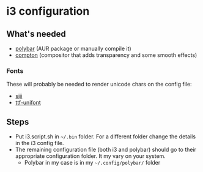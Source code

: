 # i3 configuration

## What's needed
* [polybar](https://aur.archlinux.org/packages/polybar/) (AUR package or manually compile it)
* [compton](https://www.archlinux.org/packages/community/x86_64/compton/) (compositor that adds transparency and some smooth effects)
### Fonts
These will probably be needed to render unicode chars on the config file:
* [siji](https://aur.archlinux.org/packages/siji-git/)
* [ttf-unifont](https://aur.archlinux.org/packages/ttf-unifont/)

## Steps
* Put i3.script.sh in `~/.bin` folder. For a different folder change the details in the i3 config file.
* The remaining configuration file (both i3 and polybar) should go to their appropriate configuration folder. It my vary on your system.
    * Polybar in my case is in my `~/.config/polybar/` folder
